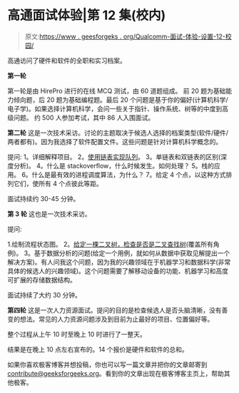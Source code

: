# 高通面试体验|第 12 集(校内)

> 原文:[https://www . geesforgeks . org/Qualcomm-面试-体验-设置-12-校园/](https://www.geeksforgeeks.org/qualcomm-interview-experience-set-12-campus/)

高通访问了硬件和软件的全职和实习档案。

**第一轮**

第一轮是由 HirePro 进行的在线 MCQ 测试，由 60 道题组成。
前 20 题为基础能力倾向题，后 20 题为基础编程题。最后 20 个问题是基于你的偏好(计算机科学/电子学)。如果选择计算机科学，会问一些关于指针、操作系统、树等的中度到高级问题。
约 500 人参加考试，其中 86 人入围面试。

**第二轮**
这是一次技术采访。讨论的主题取决于候选人选择的档案类型(软件/硬件/两者都有)。因为我选择了软件配置文件。这些问题是针对计算机科学概念的。

提问:
1。详细解释项目。
2。[使用链表实现队列](https://practice.geeksforgeeks.org/problems/implement-queue-using-linked-list/1)。
3。单链表和双链表的区别(深度分析)。
4。什么是 stackoverflow，什么时候发生。如何处理？
5。栈的应用。
6。什么是最有效的进程调度算法，为什么？
7。给定 4 个点，以这种方式排列它们，使所有 4 个点彼此等距。

面试持续约 30-45 分钟。

**第 3 轮**
这也是一次技术采访。

提问:

1.绘制流程状态图。
2。[给定一棵二叉树，检查是否是二叉查找树](https://practice.geeksforgeeks.org/problems/check-for-bst/1)(覆盖所有角例)。
3。基于数据分析的问题(给定一个用例，就如何从数据中获取见解提出一个解决方案)。有人问我这个问题，因为我的兴趣领域在于机器学习和数据科学(非常具体的候选人的兴趣领域)。这个问题需要了解移动设备的功能、机器学习和高度可扩展的存储数据结构。

面试持续了大约 30 分钟。

**第四轮**
这是一次人力资源面试。提问的目的是检查候选人是否头脑清晰，没有善变的想法。常见的人力资源问题涉及到目前为止最好的项目、位置偏好等。

整个过程从上午 10 时至晚上 10 时进行了一整天。

结果是在晚上 10 点左右宣布的。14 个报价是硬件和软件的总和。

如果你喜欢极客博客并想投稿，你也可以写一篇文章并把你的文章邮寄到 contribute@geeksforgeeks.org。看到你的文章出现在极客博客主页上，帮助其他极客。